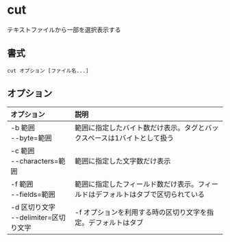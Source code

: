 # cut

テキストファイルから一部を選択表示する

## 書式

```
cut オプション [ファイル名...]
```

## オプション

|オプション|説明|
|:--|:--|
|-b 範囲<br> --byte=範囲|範囲に指定したバイト数だけ表示。タグとバックスペースは1バイトとして扱う|
|-c 範囲<br> --characters=範囲|範囲に指定した文字数だけ表示|
|-f 範囲<br> --fields=範囲|範囲に指定したフィールド数だけ表示。フィールドはデフォルトはタブで区切られている|
|-d 区切り文字<br> --delimiter=区切り文字|-f オプションを利用する時の区切り文字を指定。デフォルトはタブ|
